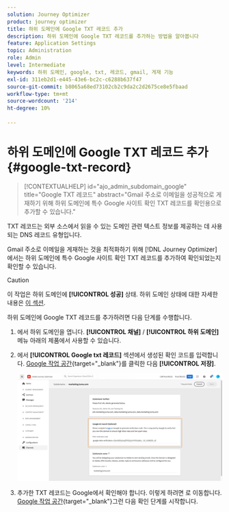 ```yaml
---
solution: Journey Optimizer
product: journey optimizer
title: 하위 도메인에 Google TXT 레코드 추가
description: 하위 도메인에 Google TXT 레코드를 추가하는 방법을 알아봅니다
feature: Application Settings
topic: Administration
role: Admin
level: Intermediate
keywords: 하위 도메인, google, txt, 레코드, gmail, 게재 기능
exl-id: 311eb2d1-e445-43e6-bc2c-c6288b637f47
source-git-commit: b8065a68ed73102cb2c9da2c2d2675ce8e5fbaad
workflow-type: tm+mt
source-wordcount: '214'
ht-degree: 10%

---
```


# 하위 도메인에 Google TXT 레코드 추가 {#google-txt-record}

>[!CONTEXTUALHELP]
>id="ajo_admin_subdomain_google"
>title="Google TXT 레코드"
>abstract="Gmail 주소로 이메일을 성공적으로 게재하기 위해 하위 도메인에 특수 Google 사이트 확인 TXT 레코드를 확인용으로 추가할 수 있습니다."

TXT 레코드는 외부 소스에서 읽을 수 있는 도메인 관련 텍스트 정보를 제공하는 데 사용되는 DNS 레코드 유형입니다.

Gmail 주소로 이메일을 게재하는 것을 최적화하기 위해 [!DNL Journey Optimizer] 에서는 하위 도메인에 특수 Google 사이트 확인 TXT 레코드를 추가하여 확인되었는지 확인할 수 있습니다.

>[!CAUTION]
>
> 이 작업은 하위 도메인에 **[!UICONTROL 성공]** 상태. 하위 도메인 상태에 대한 자세한 내용은 [이 섹션](about-subdomain-delegation.md#access-delegated-subdomains).

하위 도메인에 Google TXT 레코드를 추가하려면 다음 단계를 수행합니다.

1. 에서 하위 도메인을 엽니다. **[!UICONTROL 채널]** / **[!UICONTROL 하위 도메인]** 메뉴 아래의 제품에서 사용할 수 있습니다.

1. 에서 **[!UICONTROL Google txt 레코드]** 섹션에서 생성된 확인 코드를 입력합니다. [Google 작업 공간](https://support.google.com/a/answer/183895){target="_blank"}<!--G Suite Admin tools-->를 클릭한 다음 **[!UICONTROL 저장]**.

   ![](assets/subdomain-google-txt.png)

1. 추가한 TXT 레코드는 Google에서 확인해야 합니다. 이렇게 하려면 로 이동합니다. [Google 작업 공간](https://support.google.com/a/answer/183895){target="_blank"}<!--G Suite Admin tools-->그런 다음 확인 단계를 시작합니다.
